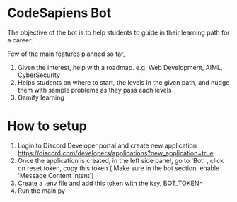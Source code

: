 # CodeSapiens Bot

The objective of the bot is to help students to guide in their learning path for a career. 

Few of the main features planned so far,

1.  Given the interest, help with a roadmap.  e.g. Web Development,  AIML, CyberSecurity
2.  Helps students on where to start, the levels in the given path, and nudge them with sample problems as they pass each levels
3.  Gamify learning

# How to setup

1. Login to Discord Developer portal and create new application
    https://discord.com/developers/applications?new_application=true
2. Once the application is created, in the left side panel, go to 'Bot' , click on reset token, copy this token ( Make sure in the bot section, enable 'Message Content Intent')
3. Create a .env file and add this token with the key,
     BOT_TOKEN=<paste your token here>
4. Run the main.py
  
   

   
